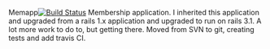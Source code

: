 Memapp[![Build Status](https://travis-ci.org/petercunning/memapp.svg?branch=master)](https://travis-ci.org/petercunning/memapp)
Membership application.
I inherited this application and upgraded from a rails 1.x application and upgraded to run on rails 3.1.
A lot more work to do to, but getting there.
Moved from SVN to git, creating tests and add travis CI.

